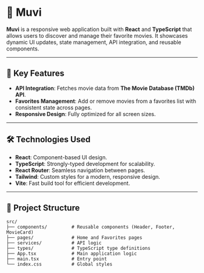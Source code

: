 # 🎥 Muvi

**Muvi** is a responsive web application built with **React** and **TypeScript** that allows users to discover and manage their favorite movies. It showcases dynamic UI updates, state management, API integration, and reusable components.

---

## 🚀 Key Features

- **API Integration**: Fetches movie data from **The Movie Database (TMDb) API**.
- **Favorites Management**: Add or remove movies from a favorites list with consistent state across pages.
- **Responsive Design**: Fully optimized for all screen sizes.

---

## 🛠️ Technologies Used

- **React**: Component-based UI design.
- **TypeScript**: Strongly-typed development for scalability.
- **React Router**: Seamless navigation between pages.
- **Tailwind**: Custom styles for a modern, responsive design.
- **Vite**: Fast build tool for efficient development.

---

## 📂 Project Structure

```plaintext
src/
├── components/         # Reusable components (Header, Footer, MovieCard)
├── pages/              # Home and Favorites pages
├── services/           # API logic
├── types/              # TypeScript type definitions
├── App.tsx             # Main application logic
├── main.tsx            # Entry point
└── index.css           # Global styles
```
